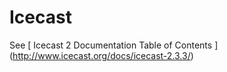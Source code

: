 #  Icecast 

See
 [
	Icecast 2 Documentation Table of Contents
      ] (http://www.icecast.org/docs/icecast-2.3.3/)


